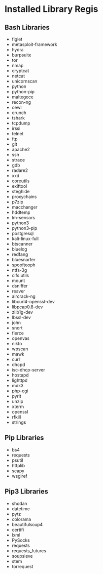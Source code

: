 # Installed Library Regis

## Bash Libraries
* figlet
* metasploit-framework
* hydra
* burpsuite
* tor
* nmap
* cryptcat
* netcat
* unicornscan
* python
* python-pip
* maltegoce
* recon-ng
* cewl
* crunch
* tshark
* tcpdump
* irssi
* telnet
* ftp
* git
* apache2
* ssh
* strace
* gdb
* radare2
* xxd
* coreutils
* exiftool
* steghide
* proxychains
* p7zip
* macchanger
* hddtemp
* lm-sensors
* python3
* python3-pip
* postgresql
* kali-linux-full
* btscanner
* bluelog
* redfang
* bluesnarfer
* spooftooph
* ntfs-3g
* cifs.utils
* mount
* dsniffer
* reaver
* aircrack-ng
* libcurl4-openssl-dev
* libpcap0.8-dev
* zlib1g-dev
* lbssl-dev
* john
* snort
* fierce
* openvas
* nikto
* wpscan
* mawk
* curl
* dhcpd
* isc-dhcp-server
* hostapd
* lighttpd
* mdk3
* php-cgi
* pyrit
* unzip
* xterm
* openssl
* rfkill
* strings 

## Pip Libraries

* bs4
* requests
* psutil
* httplib
* scapy
* wsgiref 

## Pip3 Libraries

* shodan
* datetime
* pytz
* colorama
* beautifulsoup4
* certifi
* lxml
* PySocks
* requests
* requests_futures
* soupsieve
* stem
* torrequest 
